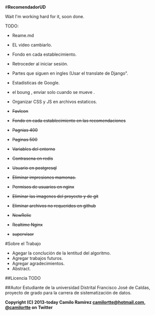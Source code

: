 #**RecomendadorUD**

Wait I'm working hard for it, soon done.

TODO:

+ Reame.md
+ EL video cambiarlo.
+ Fondo en cada establecimiento.
+ Retroceder al iniciar sesión.
+ Partes que siguen en ingles (Usar el translate de Django".
+ Estadisticas de Google.
+ el boung , enviar solo cuando se mueve .
+ Organizar CSS y JS en archivos estaticos.

+ ~~FavIcon~~
+ ~~Fondo en cada establecimiento en las recomendaciones~~
+ ~~Pagnias 400~~
+ ~~Paginas 500~~
+ ~~Variables del entorno~~
+ ~~Contrasena en redis~~
+ ~~Usuario en postgresql~~
+ ~~Eliminar impresiones mamonas.~~
+ ~~Permisos de usuarios en nginx~~
+ ~~Eliminar las imagenes del proyecto y de git~~
+ ~~Eliminar archivos no requeridos en github~~
+ ~~NewRelic~~
+ ~~Realtime Nginx~~
+ ~~supervisor~~


#Sobre el Trabajo
+ Agegar la conclución de la lentitud del algoritmo.
+ Agregar trabajos futuros.
+ Agregar agradecimientos.
+ Abstract.


##Licencia
TODO

##Autor
Estudiante de la universidad Distrital Francisco José de Caldas, proyecto de grado para la carrera de sistematización de datos.

**Copyright (C) 2013-today Camilo Ramírez camilortte@hotmail.com, [@camilortte](https://twitter.com/camilortte) on Twitter**





